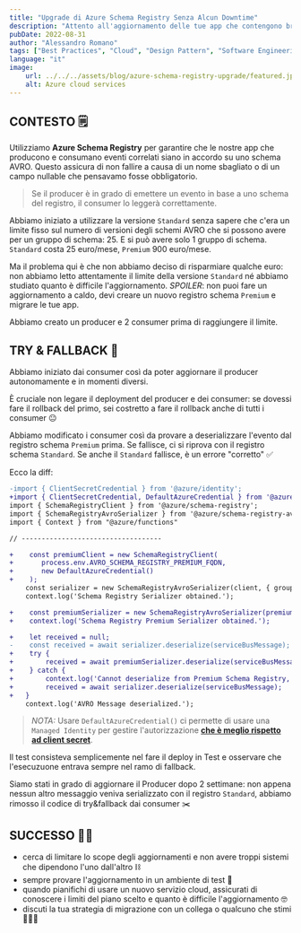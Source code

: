 ```yaml
---
title: "Upgrade di Azure Schema Registry Senza Alcun Downtime"
description: "Attento all'aggiornamento delle tue app che contengono breaking changes. Prendi spunto da ciò che ho fatto."
pubDate: 2022-08-31
author: "Alessandro Romano"
tags: ["Best Practices", "Cloud", "Design Pattern", "Software Engineering"]
language: "it"
image:
    url: ../../../assets/blog/azure-schema-registry-upgrade/featured.jpg
    alt: Azure cloud services
---
```


## CONTESTO 🗒️

Utilizziamo **Azure Schema Registry** per garantire che le nostre app che producono e consumano eventi correlati siano in accordo su uno schema AVRO. Questo assicura di non fallire a causa di un nome sbagliato o di un campo nullable che pensavamo fosse obbligatorio.

> Se il producer è in grado di emettere un evento in base a uno schema del registro, il consumer lo leggerà correttamente.

Abbiamo iniziato a utilizzare la versione `Standard` senza sapere che c'era un limite fisso sul numero di versioni degli schemi AVRO che si possono avere per un gruppo di schema: 25. E si può avere solo 1 gruppo di schema. `Standard` costa 25 euro/mese, `Premium` 900 euro/mese.

Ma il problema qui è che non abbiamo deciso di risparmiare qualche euro: non abbiamo letto attentamente il limite della versione `Standard` né abbiamo studiato quanto è difficile l'aggiornamento. _SPOILER_: non puoi fare un aggiornamento a caldo, devi creare un nuovo registro schema `Premium` e migrare le tue app.

Abbiamo creato un producer e 2 consumer prima di raggiungere il limite.

## TRY & FALLBACK 🦾

Abbiamo iniziato dai consumer così da poter aggiornare il producer autonomamente e in momenti diversi.

È cruciale non legare il deployment del producer e dei consumer: se dovessi fare il rollback del primo, sei costretto a fare il rollback anche di tutti i consumer 😐

Abbiamo modificato i consumer così da provare a deserializzare l'evento dal registro schema `Premium` prima. Se fallisce, ci si riprova con il registro schema `Standard`. Se anche il `Standard` fallisce, è un errore "corretto" ✅

Ecco la diff:

```diff
-import { ClientSecretCredential } from '@azure/identity';
+import { ClientSecretCredential, DefaultAzureCredential } from '@azure/identity';
import { SchemaRegistryClient } from '@azure/schema-registry';
import { SchemaRegistryAvroSerializer } from '@azure/schema-registry-avro';
import { Context } from "@azure/functions"

// -----------------------------------

+    const premiumClient = new SchemaRegistryClient(
+       process.env.AVRO_SCHEMA_REGISTRY_PREMIUM_FQDN,
+       new DefaultAzureCredential()
+    );
    const serializer = new SchemaRegistryAvroSerializer(client, { groupName: 'ALL_AVRO_SCHEMA' });
    context.log('Schema Registry Serializer obtained.');

+    const premiumSerializer = new SchemaRegistryAvroSerializer(premiumClient, { groupName: 'ALL_AVRO_SCHEMA' });
+    context.log('Schema Registry Premium Serializer obtained.');

+    let received = null;
-    const received = await serializer.deserialize(serviceBusMessage);
+    try {
+        received = await premiumSerializer.deserialize(serviceBusMessage);
+    } catch {
+        context.log('Cannot deserialize from Premium Schema Registry, fallbacking to Standard...');
+        received = await serializer.deserialize(serviceBusMessage);
+   }
    context.log('AVRO Message deserialized.');
```

> _NOTA:_ Usare `DefaultAzureCredential()` ci permette di usare una `Managed Identity` per gestire l'autorizzazione [**che è meglio rispetto ad client secret**](https://docs.microsoft.com/en-us/azure/active-directory/managed-identities-azure-resources/overview).

Il test consisteva semplicemente nel fare il deploy in Test e osservare che l'esecuzuone entrava sempre nel ramo di fallback.

Siamo stati in grado di aggiornare il Producer dopo 2 settimane: non appena nessun altro messaggio veniva serializzato con il registro `Standard`, abbiamo rimosso il codice di try&fallback dai consumer ✂️

## SUCCESSO 🤘🏻

- cerca di limitare lo scope degli aggiornamenti e non avere troppi sistemi che dipendono l'uno dall'altro ⛓️
- sempre provare l'aggiornamento in un ambiente di test 🦺
- quando pianifichi di usare un nuovo servizio cloud, assicurati di conoscere i limiti del piano scelto e quanto è difficile l'aggiornamento 🤓
- discuti la tua strategia di migrazione con un collega o qualcuno che stimi 🧑‍🤝‍🧑

